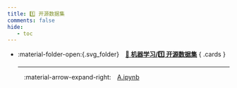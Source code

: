 ```yaml
---
title: 1️⃣ 开源数据集
comments: false
hide:
   - toc
---
```


<div class="grid cards index-info" markdown>

-   :material-folder-open:{.svg_folder}&emsp;__[👺 机器学习/1️⃣ 开源数据集](./index.md)__
{ .cards }

	---

	&emsp;:material-arrow-expand-right:&emsp;[A.ipynb](./A.ipynb)

</div>